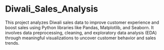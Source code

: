 # Diwali_Sales_Analysis
This project analyzes Diwali sales data to improve customer experience and boost sales using Python libraries like Pandas, Matplotlib, and Seaborn. It involves data preprocessing, cleaning, and exploratory data analysis (EDA) through meaningful visualizations to uncover customer behavior and sales trends.
